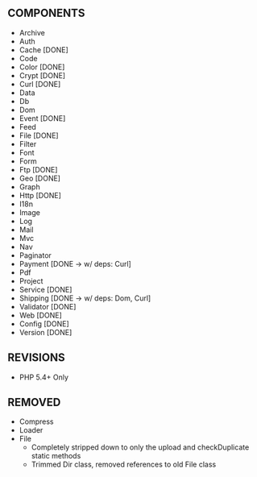 COMPONENTS
----------
 - Archive
 - Auth
 - Cache [DONE]
 - Code
 - Color [DONE]
 - Crypt [DONE]
 - Curl [DONE]
 - Data
 - Db
 - Dom
 - Event [DONE]
 - Feed
 - File [DONE]
 - Filter
 - Font
 - Form
 - Ftp [DONE]
 - Geo [DONE]
 - Graph
 - Http [DONE]
 - I18n
 - Image
 - Log
 - Mail
 - Mvc
 - Nav
 - Paginator
 - Payment [DONE -> w/ deps: Curl]
 - Pdf
 - Project
 - Service [DONE]
 - Shipping [DONE -> w/ deps: Dom, Curl]
 - Validator [DONE]
 - Web [DONE]
 - Config [DONE]
 - Version [DONE]


REVISIONS
---------
 - PHP 5.4+ Only


REMOVED
-------
 - Compress
 - Loader
 - File
     + Completely stripped down to only the upload and checkDuplicate static methods
     + Trimmed Dir class, removed references to old File class